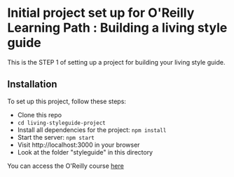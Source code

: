 # Initial project set up for O'Reilly Learning Path : Building a living style guide
This is the STEP 1 of setting up a project for building your living style guide.

## Installation
To set up this project, follow these steps:
* Clone this repo 
* ```cd living-styleguide-project```
* Install all dependencies for the project: ```npm install```
* Start the server: ```npm start```
* Visit http://localhost:3000 in your browser
* Look at the folder "styleguide" in this directory

You can access the O'Reilly course [here]()
